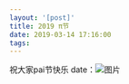 ```yaml
---
layout: '[post]'
title: 2019 π节
date: 2019-03-14 17:16:00
tags:
---
```


祝大家pai节快乐
date：![图片](http://tc.likecoding.ooo/2019/03/14/5c8a1b2de9a7b.png)

